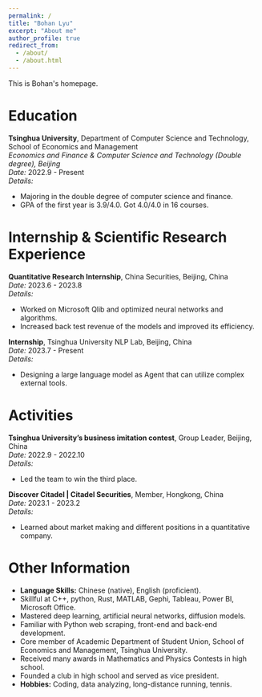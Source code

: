 ```yaml
---
permalink: /
title: "Bohan Lyu"
excerpt: "About me"
author_profile: true
redirect_from: 
  - /about/
  - /about.html
---
```


This is Bohan's homepage.

# Education

**Tsinghua University**, Department of Computer Science and Technology, School of Economics and Management  
_Economics and Finance & Computer Science and Technology (Double degree), Beijing_  
*Date:* 2022.9 - Present  
*Details:*  
- Majoring in the double degree of computer science and finance.
- GPA of the first year is 3.9/4.0. Got 4.0/4.0 in 16 courses.

# Internship & Scientific Research Experience

**Quantitative Research Internship**, China Securities, Beijing, China  
*Date:* 2023.6 - 2023.8  
*Details:*  
- Worked on Microsoft Qlib and optimized neural networks and algorithms.
- Increased back test revenue of the models and improved its efficiency.

**Internship**, Tsinghua University NLP Lab, Beijing, China  
*Date:* 2023.7 - Present  
*Details:*  
- Designing a large language model as Agent that can utilize complex external tools.

# Activities

**Tsinghua University’s business imitation contest**, Group Leader, Beijing, China  
*Date:* 2022.9 - 2022.10  
*Details:*  
- Led the team to win the third place.

**Discover Citadel | Citadel Securities**, Member, Hongkong, China  
*Date:* 2023.1 - 2023.2  
*Details:*  
- Learned about market making and different positions in a quantitative company.

# Other Information

- **Language Skills:** Chinese (native), English (proficient).
- Skillful at C++, python, Rust, MATLAB, Gephi, Tableau, Power BI, Microsoft Office.
- Mastered deep learning, artificial neural networks, diffusion models.
- Familiar with Python web scraping, front-end and back-end development.
- Core member of Academic Department of Student Union, School of Economics and Management, Tsinghua University.
- Received many awards in Mathematics and Physics Contests in high school.
- Founded a club in high school and served as vice president.
- **Hobbies:** Coding, data analyzing, long-distance running, tennis.
